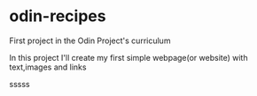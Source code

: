 # odin-recipes
First project in the Odin Project's curriculum

In this project I'll create my first simple webpage(or website) with text,images and links
<!--insert any further potential insights about it's significance after completion.-->sssss